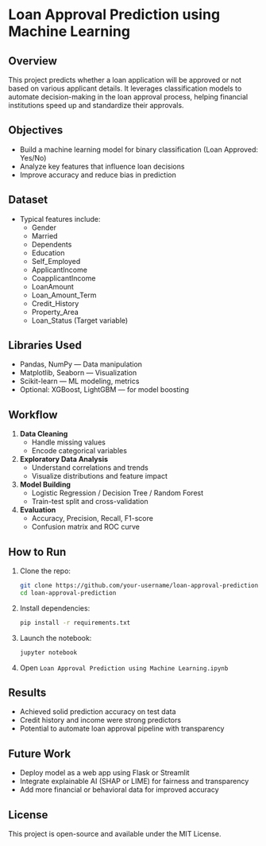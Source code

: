# Loan Approval Prediction using Machine Learning

## Overview
This project predicts whether a loan application will be approved or not based on various applicant details. It leverages classification models to automate decision-making in the loan approval process, helping financial institutions speed up and standardize their approvals.

## Objectives
- Build a machine learning model for binary classification (Loan Approved: Yes/No)
- Analyze key features that influence loan decisions
- Improve accuracy and reduce bias in prediction

## Dataset
- Typical features include:
  - Gender
  - Married
  - Dependents
  - Education
  - Self_Employed
  - ApplicantIncome
  - CoapplicantIncome
  - LoanAmount
  - Loan_Amount_Term
  - Credit_History
  - Property_Area
  - Loan_Status (Target variable)

## Libraries Used
- Pandas, NumPy — Data manipulation
- Matplotlib, Seaborn — Visualization
- Scikit-learn — ML modeling, metrics
- Optional: XGBoost, LightGBM — for model boosting

## Workflow
1. **Data Cleaning**
   - Handle missing values
   - Encode categorical variables
2. **Exploratory Data Analysis**
   - Understand correlations and trends
   - Visualize distributions and feature impact
3. **Model Building**
   - Logistic Regression / Decision Tree / Random Forest
   - Train-test split and cross-validation
4. **Evaluation**
   - Accuracy, Precision, Recall, F1-score
   - Confusion matrix and ROC curve

## How to Run
1. Clone the repo:
   ```bash
   git clone https://github.com/your-username/loan-approval-prediction.git
   cd loan-approval-prediction
   ```

2. Install dependencies:
   ```bash
   pip install -r requirements.txt
   ```

3. Launch the notebook:
   ```bash
   jupyter notebook
   ```

4. Open `Loan Approval Prediction using Machine Learning.ipynb`

## Results
- Achieved solid prediction accuracy on test data
- Credit history and income were strong predictors
- Potential to automate loan approval pipeline with transparency

## Future Work
- Deploy model as a web app using Flask or Streamlit
- Integrate explainable AI (SHAP or LIME) for fairness and transparency
- Add more financial or behavioral data for improved accuracy

## License
This project is open-source and available under the MIT License.
